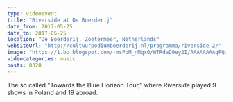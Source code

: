 ```yaml
---
type: videoevent
title: "Riverside at De Boerderij"
date_from: 2017-05-25
date_to: 2017-05-25
location: "De Boerderij, Zoetermeer, Netherlands"
websiteUrl: "http://cultuurpodiumboerderij.nl/programma/riverside-2/"
image: "https://1.bp.blogspot.com/-msPpM_nMqx0/WTRdaD9ey2I/AAAAAAAAqFQ/UsebQnNd-tkdRVkUC9_YfI-h3di78dg-gCKgB/s1600/20170525_210732.picasaweb.jpg"
videocategories: music
posts: 0328
---
```


The so called "Towards the Blue Horizon Tour," where Riverside played 9 shows in Poland and 19 abroad.
